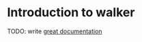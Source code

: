 # Introduction to walker

TODO: write [great documentation](http://jacobian.org/writing/what-to-write/)
